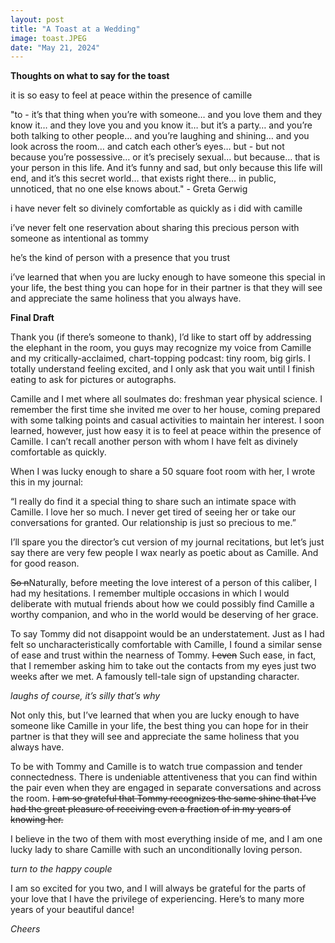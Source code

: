 ```yaml
---
layout: post
title: "A Toast at a Wedding"
image: toast.JPEG
date: "May 21, 2024"
---
```

**Thoughts on what to say for the toast**

it is so easy to feel at peace within the presence of camille

"to - it’s that thing when you’re with someone… and you love them and they know it… and they love you and you know it… but it’s a party… and you’re both talking to other people… and you’re laughing and shining… and you look across the room… and catch each other’s eyes… but - but not because you’re possessive… or it’s precisely sexual… but because… that is your person in this life. And it’s funny and sad, but only because this life will end, and it’s this secret world… that exists right there… in public, unnoticed, that no one else knows about." - Greta Gerwig

i have never felt so divinely comfortable as quickly as i did with camille 

i’ve never felt one reservation about sharing this precious person with someone as intentional as tommy

he’s the kind of person with a presence that you trust 

i’ve learned that when you are lucky enough to have someone this special in your life, the best thing you can hope for in their partner is that they will see and appreciate the same holiness that you always have. 

**Final Draft**

Thank you (if there’s someone to thank), I’d like to start off by addressing the elephant in the room, you guys may recognize my voice from Camille and my critically-acclaimed, chart-topping podcast: tiny room, big girls. I totally understand feeling excited, and I only ask that you wait until I finish eating to ask for pictures or autographs. 

Camille and I met where all soulmates do:  freshman year physical science. I remember the first time she invited me over to her house, coming prepared with some talking points and casual activities to maintain her interest. I soon learned, however, just how easy it is to feel at peace within the presence of Camille. I can’t recall another person with whom I have felt as divinely comfortable as quickly.

When I was lucky enough to share a 50 square foot room with her, I wrote this in my journal:

“I really do find it a special thing to share such an intimate space with Camille. I love her so much. I never get tired of seeing her or take our conversations for granted. Our relationship is just so precious to me.”

I’ll spare you the director’s cut version of my journal recitations, but let’s just say there are very few people I wax nearly as poetic about as Camille. And for good reason. 

~~So n~~Naturally, before meeting the love interest of a person of this caliber, I had my hesitations. I remember multiple occasions in which I would deliberate with mutual friends about how we could possibly find Camille a worthy companion, and who in the world would be deserving of her grace.

To say Tommy did not disappoint would be an understatement. Just as I had felt so uncharacteristically comfortable with Camille, I found a similar sense of ease and trust within the nearness of Tommy. ~~I even~~ Such ease, in fact, that I remember asking him to take out the contacts from my eyes just two weeks after we met. A famously tell-tale sign of upstanding character. 

*laughs of course, it’s silly that’s why*


Not only this, but I’ve learned that when you are lucky enough to have someone like Camille in your life, the best thing you can hope for in their partner is that they will see and appreciate the same holiness that you always have. 

To be with Tommy and Camille is to watch true compassion and tender connectedness. There is undeniable attentiveness that you can find within the pair even when they are engaged in separate conversations and across the room. ~~I am so grateful that Tommy recognizes the same shine that I’ve had the great pleasure of receiving even a fraction of in my years of knowing her.~~

I believe in the two of them with most everything inside of me, and I am one lucky lady to share Camille with such an unconditionally loving person. 

*turn to the happy couple*

I am so excited for you two, and I will always be grateful for the parts of your love that I have the privilege of experiencing. Here’s to many more years of your beautiful dance!

*Cheers*
